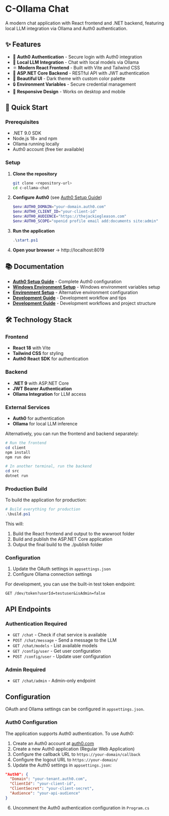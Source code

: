 # C-Ollama Chat

A modern chat application with React frontend and .NET backend, featuring local LLM integration via Ollama and Auth0 authentication.

## ✨ Features

- 🔐 **Auth0 Authentication** - Secure login with Auth0 integration
- 🤖 **Local LLM Integration** - Chat with local models via Ollama
- ⚛️ **Modern React Frontend** - Built with Vite and Tailwind CSS
- 🔧 **ASP.NET Core Backend** - RESTful API with JWT authentication
- 🎨 **Beautiful UI** - Dark theme with custom color palette
- 🔒 **Environment Variables** - Secure credential management
- 📱 **Responsive Design** - Works on desktop and mobile

## 🚀 Quick Start

### Prerequisites

- .NET 9.0 SDK
- Node.js 18+ and npm
- Ollama running locally
- Auth0 account (free tier available)

### Setup

1. **Clone the repository**
   ```bash
   git clone <repository-url>
   cd c-ollama-chat
   ```

2. **Configure Auth0** (see [Auth0 Setup Guide](docs/AUTH0_SETUP.md))
   ```powershell
   $env:AUTH0_DOMAIN="your-domain.auth0.com"
   $env:AUTH0_CLIENT_ID="your-client-id"
   $env:AUTH0_AUDIENCE="https://thejackiegleason.com"
   $env:AUTH0_SCOPE="openid profile email add:documents site:admin"
   ```

3. **Run the application**
   ```powershell
   .\start.ps1
   ```

4. **Open your browser** → http://localhost:8019

## 📚 Documentation

- **[Auth0 Setup Guide](docs/AUTH0_SETUP.md)** - Complete Auth0 configuration
- **[Windows Environment Setup](docs/WINDOWS_ENV_SETUP.md)** - Windows environment variables setup
- **[Environment Setup](docs/ENVIRONMENT_SETUP.md)** - Alternative environment configuration
- **[Development Guide](docs/DEVELOPMENT.md)** - Development workflow and tips
- **[Development Guide](docs/DEVELOPMENT.md)** - Development workflows and project structure

## 🛠️ Technology Stack

### Frontend
- **React 18** with Vite
- **Tailwind CSS** for styling
- **Auth0 React SDK** for authentication

### Backend  
- **.NET 9** with ASP.NET Core
- **JWT Bearer Authentication**
- **Ollama Integration** for LLM access

### External Services
- **Auth0** for authentication
- **Ollama** for local LLM inference

Alternatively, you can run the frontend and backend separately:

```powershell
# Run the frontend
cd client
npm install
npm run dev

# In another terminal, run the backend
cd src
dotnet run
```

### Production Build

To build the application for production:

```powershell
# Build everything for production
.\build.ps1
```

This will:
1. Build the React frontend and output to the wwwroot folder
2. Build and publish the ASP.NET Core application
3. Output the final build to the ./publish folder

### Configuration

1. Update the OAuth settings in `appsettings.json`
2. Configure Ollama connection settings

For development, you can use the built-in test token endpoint:

```
GET /dev/token?userId=testuser&isAdmin=false
```

## API Endpoints

### Authentication Required
- `GET /chat` - Check if chat service is available
- `POST /chat/message` - Send a message to the LLM
- `GET /chat/models` - List available models
- `GET /config/user` - Get user configuration
- `POST /config/user` - Update user configuration

### Admin Required
- `GET /chat/admin` - Admin-only endpoint

## Configuration

OAuth and Ollama settings can be configured in `appsettings.json`.

### Auth0 Configuration

The application supports Auth0 authentication. To use Auth0:

1. Create an Auth0 account at [auth0.com](https://auth0.com)
2. Create a new Auth0 application (Regular Web Application)
3. Configure the callback URL to `https://your-domain/callback`
4. Configure the logout URL to `https://your-domain/`
5. Update the Auth0 settings in `appsettings.json`:
```json
"Auth0": {
  "Domain": "your-tenant.auth0.com",
  "ClientId": "your-client-id",
  "ClientSecret": "your-client-secret",
  "Audience": "your-api-audience"
}
```
6. Uncomment the Auth0 authentication configuration in `Program.cs`

